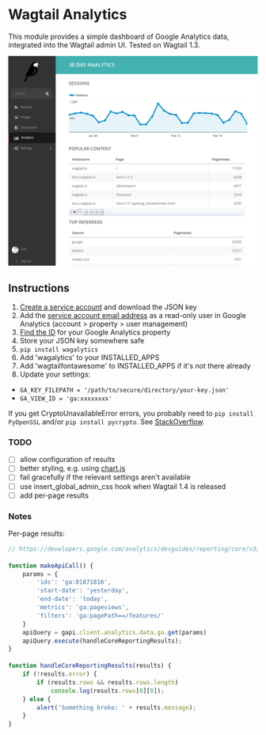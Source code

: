 # Wagtail Analytics

This module provides a simple dashboard of Google Analytics data, integrated into the Wagtail admin UI. Tested on Wagtail 1.3.

![Screenshot](screenshot.png)

## Instructions

1. [Create a service account](https://ga-dev-tools.appspot.com/embed-api/server-side-authorization) and download the JSON key
1. Add the [service account email address](https://console.developers.google.com/permissions/serviceaccounts) as a read-only user in Google Analytics (account > property > user management)
1. [Find the ID](https://lucidpress.zendesk.com/hc/en-us/articles/207335356) for your Google Analytics property
1. Store your JSON key somewhere safe
1. `pip install wagalytics`
1. Add 'wagalytics' to your INSTALLED_APPS
1. Add 'wagtailfontawesome' to INSTALLED_APPS if it's not there already
1. Update your settings:
 - `GA_KEY_FILEPATH = '/path/to/secure/directory/your-key.json'`
 - `GA_VIEW_ID = 'ga:xxxxxxxx'`

If you get CryptoUnavailableError errors, you probably need to `pip install PyOpenSSL` and/or `pip install pycrypto`. See [StackOverflow](http://stackoverflow.com/questions/27305867/google-api-access-using-service-account-oauth2client-client-cryptounavailableerr).

### TODO

 - [ ] allow configuration of results
 - [ ] better styling, e.g. using [chart.js](https://ga-dev-tools.appspot.com/embed-api/third-party-visualizations/)
 - [ ] fail gracefully if the relevant settings aren't available
 - [ ] use insert_global_admin_css hook when Wagtail 1.4 is released
 - [ ] add per-page results

### Notes

Per-page results:

```javascript
// https://developers.google.com/analytics/devguides/reporting/core/v3/coreDevguide

function makeApiCall() {
    params = {
        'ids': 'ga:81871816',
        'start-date': 'yesterday',
        'end-date': 'today',
        'metrics': 'ga:pageviews',
        'filters': 'ga:pagePath==/features/'
    }
    apiQuery = gapi.client.analytics.data.ga.get(params)
    apiQuery.execute(handleCoreReportingResults);
}

function handleCoreReportingResults(results) {
    if (!results.error) {
        if (results.rows && results.rows.length)
            console.log(results.rows[0][0]);
    } else {
        alert('Something broke: ' + results.message);
    }
}
```
